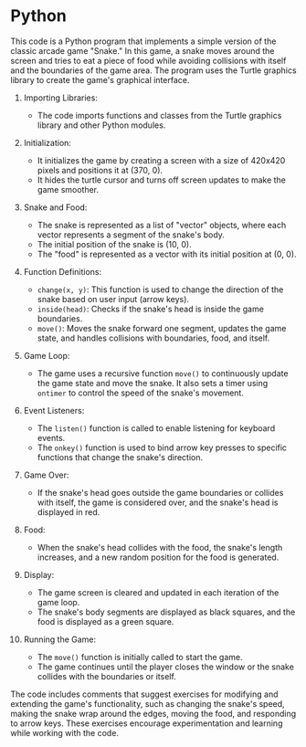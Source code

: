 # Python
 This code is a Python program that implements a simple version of the classic arcade game "Snake." In this game, a snake moves around the screen and tries to eat a piece of food while avoiding collisions with itself and the boundaries of the game area. The program uses the Turtle graphics library to create the game's graphical interface.


1. Importing Libraries:
   - The code imports functions and classes from the Turtle graphics library and other Python modules.

2. Initialization:
   - It initializes the game by creating a screen with a size of 420x420 pixels and positions it at (370, 0).
   - It hides the turtle cursor and turns off screen updates to make the game smoother.

3. Snake and Food:
   - The snake is represented as a list of "vector" objects, where each vector represents a segment of the snake's body.
   - The initial position of the snake is (10, 0).
   - The "food" is represented as a vector with its initial position at (0, 0).

4. Function Definitions:
   - `change(x, y)`: This function is used to change the direction of the snake based on user input (arrow keys).
   - `inside(head)`: Checks if the snake's head is inside the game boundaries.
   - `move()`: Moves the snake forward one segment, updates the game state, and handles collisions with boundaries, food, and itself.
   
5. Game Loop:
   - The game uses a recursive function `move()` to continuously update the game state and move the snake. It also sets a timer using `ontimer` to control the speed of the snake's movement.

6. Event Listeners:
   - The `listen()` function is called to enable listening for keyboard events.
   - The `onkey()` function is used to bind arrow key presses to specific functions that change the snake's direction.

7. Game Over:
   - If the snake's head goes outside the game boundaries or collides with itself, the game is considered over, and the snake's head is displayed in red.

8. Food:
   - When the snake's head collides with the food, the snake's length increases, and a new random position for the food is generated.

9. Display:
   - The game screen is cleared and updated in each iteration of the game loop.
   - The snake's body segments are displayed as black squares, and the food is displayed as a green square.

10. Running the Game:
    - The `move()` function is initially called to start the game.
    - The game continues until the player closes the window or the snake collides with the boundaries or itself.

The code includes comments that suggest exercises for modifying and extending the game's functionality, such as changing the snake's speed, making the snake wrap around the edges, moving the food, and responding to arrow keys. These exercises encourage experimentation and learning while working with the code.
